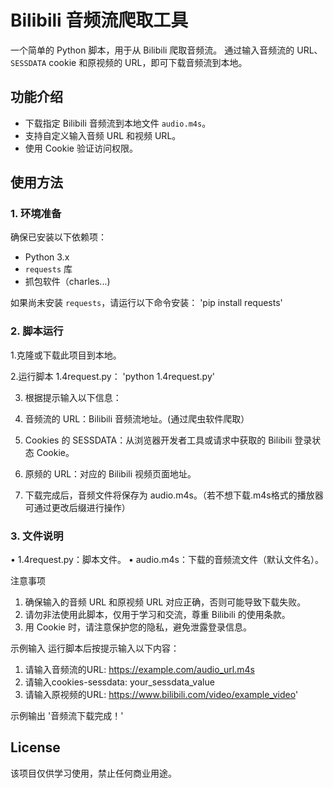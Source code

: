 # Bilibili 音频流爬取工具

一个简单的 Python 脚本，用于从 Bilibili 爬取音频流。 通过输入音频流的 URL、`SESSDATA` cookie 和原视频的 URL，即可下载音频流到本地。

## 功能介绍

- 下载指定 Bilibili 音频流到本地文件 `audio.m4s`。
- 支持自定义输入音频 URL 和视频 URL。
- 使用 Cookie 验证访问权限。

## 使用方法

### 1. 环境准备

确保已安装以下依赖项：
- Python 3.x
- `requests` 库
- 抓包软件（charles...)

如果尚未安装 `requests`，请运行以下命令安装：
'pip install requests'

### 2. 脚本运行
1.克隆或下载此项目到本地。
 
2.运行脚本 1.4request.py：
  'python 1.4request.py'

3.  根据提示输入以下信息：
 
 1. 音频流的 URL：Bilibili 音频流地址。(通过爬虫软件爬取）
 2. Cookies 的 SESSDATA：从浏览器开发者工具或请求中获取的 Bilibili 登录状态 Cookie。
 3. 原频的 URL：对应的 Bilibili 视频页面地址。
 4. 下载完成后，音频文件将保存为 audio.m4s。（若不想下载.m4s格式的播放器 可通过更改后缀进行操作）

### 3. 文件说明
•  1.4request.py：脚本文件。
•  audio.m4s：下载的音频流文件（默认文件名）。

注意事项
1.  确保输入的音频 URL 和原视频 URL 对应正确，否则可能导致下载失败。
2.  请勿非法使用此脚本，仅用于学习和交流，尊重 Bilibili 的使用条款。
3.  用 Cookie 时，请注意保护您的隐私，避免泄露登录信息。

示例输入
运行脚本后按提示输入以下内容：
1.  请输入音频流的URL: https://example.com/audio_url.m4s
2.  请输入cookies-sessdata: your_sessdata_value
3.  请输入原视频的URL: https://www.bilibili.com/video/example_video'

示例输出
'音频流下载完成！'

##  License
该项目仅供学习使用，禁止任何商业用途。


